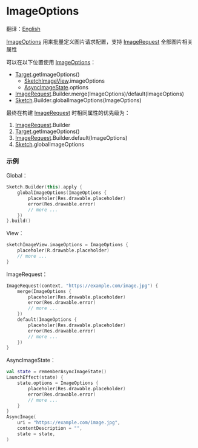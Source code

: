 # ImageOptions

翻译：[English](image_options.md)

[ImageOptions] 用来批量定义图片请求配置，支持 [ImageRequest] 全部图片相关属性

可以在以下位置使用 [ImageOptions]：

* [Target].getImageOptions()
    * [SketchImageView].imageOptions
    * [AsyncImageState].options
* [ImageRequest].Builder.merge(ImageOptions)/default(ImageOptions)
* [Sketch].Builder.globalImageOptions(ImageOptions)

最终在构建 [ImageRequest] 时相同属性的优先级为：

1. [ImageRequest].Builder
2. [Target].getImageOptions()
3. [ImageRequest].Builder.default(ImageOptions)
4. [Sketch].globalImageOptions

### 示例

Global：

```kotlin
Sketch.Builder(this).apply {
    globalImageOptions(ImageOptions {
        placeholer(Res.drawable.placeholder)
        error(Res.drawable.error)
        // more ...
    })
}.build()
```

View：

```kotlin
sketchImageView.imageOptions = ImageOptions {
    placeholer(R.drawable.placeholder)
    // more ...
}
```

ImageRequest：

```kotlin
ImageRequest(context, "https://example.com/image.jpg") {
    merge(ImageOptions {
        placeholer(Res.drawable.placeholder)
        error(Res.drawable.error)
        // more ...
    })
    default(ImageOptions {
        placeholer(Res.drawable.placeholder)
        error(Res.drawable.error)
        // more ...
    })
}
```

AsyncImageState：

```kotlin
val state = rememberAsyncImageState()
LaunchEffect(state) {
    state.options = ImageOptions {
        placeholer(Res.drawable.placeholder)
        error(Res.drawable.error)
        // more ...
    }
}
AsyncImage(
    uri = "https://example.com/image.jpg",
    contentDescription = "",
    state = state,
)
```

[Sketch]: ../../sketch-core/src/commonMain/kotlin/com/github/panpf/sketch/Sketch.kt

[Target]: ../../sketch-core/src/commonMain/kotlin/com/github/panpf/sketch/target/Target.kt

[ImageRequest]: ../../sketch-core/src/commonMain/kotlin/com/github/panpf/sketch/request/ImageRequest.kt

[ImageOptions]: ../../sketch-core/src/commonMain/kotlin/com/github/panpf/sketch/request/ImageOptions.kt

[SketchImageView]: ../../sketch-extensions-view-core/src/main/kotlin/com/github/panpf/sketch/SketchImageView.kt

[AsyncImageState]: ../../sketch-compose-core/src/commonMain/kotlin/com/github/panpf/sketch/AsyncImageState.common.kt